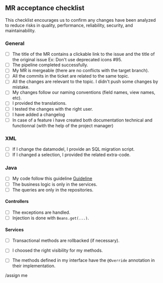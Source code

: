 ## MR acceptance checklist

This checklist encourages us to confirm any changes have been analyzed to reduce risks in quality, performance, reliability, security, and maintainability.

### General

* [ ] The title of the MR contains a clickable link to the issue and the title of the original issue Ex: Don't use deprecated icons #95.
* [ ] The pipeline completed successfully.
* [ ] My MR is mergeable (there are no conflicts with the target branch).
* [ ] All the commits in the ticket are related to the same topic.
* [ ] All the changes are relevant to the topic. I didn't push some changes by mistake.
* [ ] My changes follow our naming conventions (field names, view names, etc).
* [ ] I provided the translations.
* [ ] I tested the changes with the right user.
* [ ] I have added a changelog
* [ ] In case of a feature i have created both documentation technical and functionnal (with the help of the project manager)

### XML

* [ ] If I change the datamodel, I provide an SQL migration script.
* [ ] If I changed a selection, I provided the related extra-code.

### Java

* [ ] My code follow this guideline [Guideline](https://redmine.axelor.com/issues/59638)
* [ ] The business logic is only in the services.
* [ ] The queries are only in the repositories.

#### Controllers

* [ ] The exceptions are handled.
* [ ] Injection is done with `Beans.get(...)`.

#### Services

* [ ] Transactional methods are rollbacked (if necessary).
* [ ] I choosed the right visibility for my methods.
* [ ] The methods defined in my interface have the `@Override` annotation in their implementation.


/assign me

